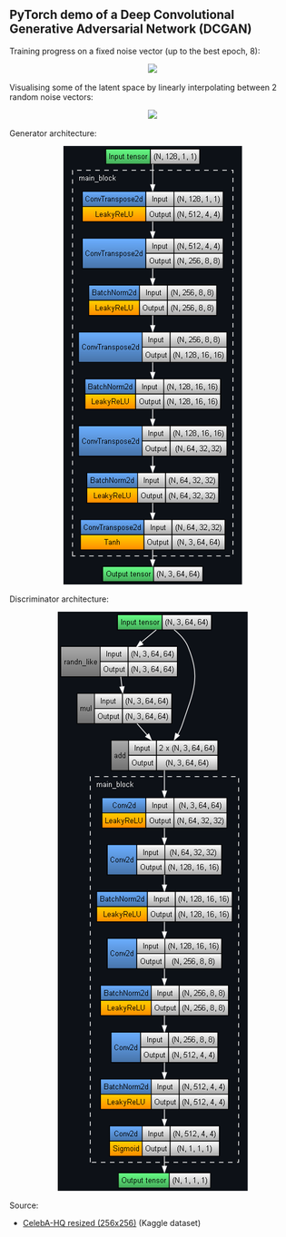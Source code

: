 ## PyTorch demo of a Deep Convolutional Generative Adversarial Network (DCGAN)

Training progress on a fixed noise vector (up to the best epoch, 8):

<p align="center">
	<img src="images/training_progress.webp"/>
</p>

Visualising some of the latent space by linearly interpolating between 2 random noise vectors:

<p align="center">
	<img src="images/latent_space_interpolation.webp"/>
</p>

Generator architecture:

<p align="center">
	<img src="images/generator_architecture.png"/>
</p>

Discriminator architecture:

<p align="center">
	<img src="images/discriminator_architecture.png"/>
</p>

Source:
- [CelebA-HQ resized (256x256)](https://www.kaggle.com/datasets/badasstechie/celebahq-resized-256x256) (Kaggle dataset)
